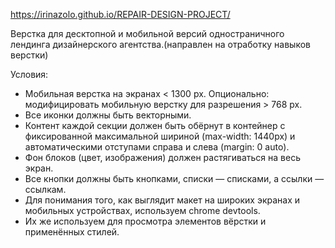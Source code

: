 https://irinazolo.github.io/REPAIR-DESIGN-PROJECT/

Верстка для десктопной и мобильной версий одностраничного лендинга дизайнерского агентства.(направлен на отработку навыков верстки)

Условия:

* Мобильная верстка на экранах < 1300 px. Опционально: модифицировать мобильную верстку для разрешения > 768 px.
* Все иконки должны быть векторными.
* Контент каждой секции должен быть обёрнут в контейнер с фиксированной максимальной шириной (max-width: 1440px) и автоматическими отступами справа и слева (margin: 0 auto).
* Фон блоков (цвет, изображения) должен растягиваться на весь экран.
* Все кнопки должны быть кнопками, списки — списками, а ссылки — ссылкам.
* Для понимания того, как выглядит макет на широких экранах и мобильных устройствах, используем chrome devtools.
* Их же используем для просмотра элементов вёрстки и применённых стилей.
